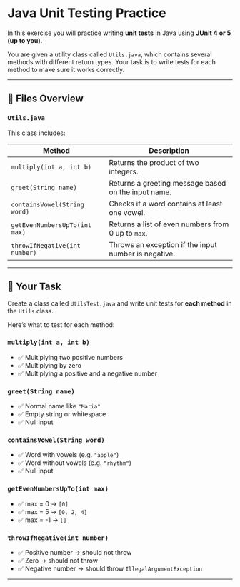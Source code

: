 # Java Unit Testing Practice

In this exercise you will practice writing **unit tests** in Java using **JUnit 4 or 5 (up to you)**.

You are given a utility class called `Utils.java`, which contains several methods with different return types. Your task is to write tests for each method to make sure it works correctly.

---

## 📁 Files Overview

### `Utils.java`

This class includes:

| Method | Description |
|--------|-------------|
| `multiply(int a, int b)` | Returns the product of two integers. |
| `greet(String name)` | Returns a greeting message based on the input name. |
| `containsVowel(String word)` | Checks if a word contains at least one vowel. |
| `getEvenNumbersUpTo(int max)` | Returns a list of even numbers from 0 up to `max`. |
| `throwIfNegative(int number)` | Throws an exception if the input number is negative. |

---

## 🧪 Your Task

Create a class called `UtilsTest.java` and write unit tests for **each method** in the `Utils` class.

Here’s what to test for each method:

### `multiply(int a, int b)`
- ✅ Multiplying two positive numbers
- ✅ Multiplying by zero
- ✅ Multiplying a positive and a negative number

### `greet(String name)`
- ✅ Normal name like `"Maria"`
- ✅ Empty string or whitespace
- ✅ Null input

### `containsVowel(String word)`
- ✅ Word with vowels (e.g. `"apple"`)
- ✅ Word without vowels (e.g. `"rhythm"`)
- ✅ Null input

### `getEvenNumbersUpTo(int max)`
- ✅ max = 0 → `[0]`
- ✅ max = 5 → `[0, 2, 4]`
- ✅ max = -1 → `[]`

### `throwIfNegative(int number)`
- ✅ Positive number → should not throw
- ✅ Zero → should not throw
- ✅ Negative number → should throw `IllegalArgumentException`

---